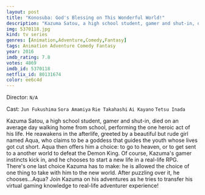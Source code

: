 ```yaml
---
layout: post
title: "Konosuba: God's Blessing on This Wonderful World!"
description: "Kazuma Satou, a high school student, gamer and shut-in, died on an average day walking home from school, performing the one heroic act of his life. He reawakens in the afterlife, greeted by a beautiful but rude girl named Aqua, who claims to be a goddess that guides the youth whose lives got cut short. Aqua then offers him a choice: to go to heaven, or to get sent to a another world to defeat the Demon King. Of cour.."
img: 5370118.jpg
kind: tv series
genres: [Animation,Adventure,Comedy,Fantasy]
tags: Animation Adventure Comedy Fantasy 
year: 2016
imdb_rating: 7.8
votes: 4869
imdb_id: 5370118
netflix_id: 80131674
color: ee6c4d
---
```

Director: `N/A`  

Cast: `Jun Fukushima` `Sora Amamiya` `Rie Takahashi` `Ai Kayano` `Tetsu Inada` 

Kazuma Satou, a high school student, gamer and shut-in, died on an average day walking home from school, performing the one heroic act of his life. He reawakens in the afterlife, greeted by a beautiful but rude girl named Aqua, who claims to be a goddess that guides the youth whose lives got cut short. Aqua then offers him a choice: to go to heaven, or to get sent to a another world to defeat the Demon King. Of course, Kazuma's gamer instincts kick in, and he chooses to start a new life in a real-life RPG. There's one last choice Kazuma has to make: he is allowed the choice of one thing to take with him to the new world. After puzzling over it, he chooses...Aqua? Join Kazuma on his adventures as he tries to transfer his virtual gaming knowledge to real-life adventurer experience!